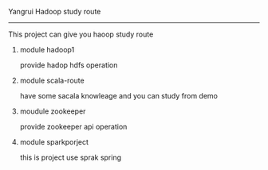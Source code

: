 Yangrui
     Hadoop study route
************************************************


This project can give you haoop study route

1. module hadoop1
   
   provide hadop hdfs operation
  
2. module scala-route
    
    have some sacala knowleage and you can study from demo
    
3. moudule zookeeper 
    
    provide zookeeper api operation
    
4. module  sparkporject

   this is project use sprak  spring 
   
